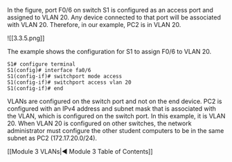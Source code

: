 In the figure, port F0/6 on switch S1 is configured as an access port and assigned to VLAN 20. Any device connected to that port will be associated with VLAN 20. Therefore, in our example, PC2 is in VLAN 20.

![[3.3.5.png]]

The example shows the configuration for S1 to assign F0/6 to VLAN 20.

```
S1# configure terminal
S1(config)# interface fa0/6
S1(config-if)# switchport mode access
S1(config-if)# switchport access vlan 20
S1(config-if)# end
```

VLANs are configured on the switch port and not on the end device. PC2 is configured with an IPv4 address and subnet mask that is associated with the VLAN, which is configured on the switch port. In this example, it is VLAN 20. When VLAN 20 is configured on other switches, the network administrator must configure the other student computers to be in the same subnet as PC2 (172.17.20.0/24).

[[Module 3 VLANs|◀ Module 3 Table of Contents]]